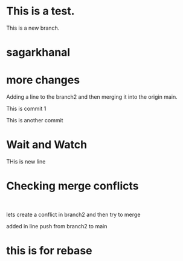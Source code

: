 # This is a test.
This is a new branch.

# sagarkhanal
# more changes
Adding a line to the branch2 and then merging it into the origin main.
<br>

This is commit 1
<br>

This is another commit
<br>

# Wait and Watch

THis is new line

# Checking merge conflicts
<br>


lets create a conflict in branch2 and then try to merge


added in line 
push from branch2 to main


# this is for rebase
